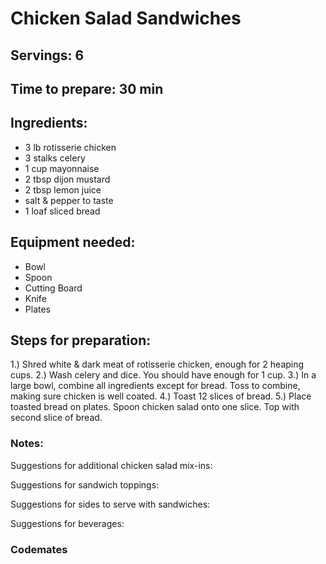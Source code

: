 # Chicken Salad Sandwiches

## Servings: 6

## Time to prepare: 30 min

## Ingredients:
- 3 lb rotisserie chicken
- 3 stalks celery
- 1 cup mayonnaise
- 2 tbsp dijon mustard
- 2 tbsp lemon juice
- salt & pepper to taste
- 1 loaf sliced bread

## Equipment needed:
- Bowl
- Spoon
- Cutting Board
- Knife
- Plates

## Steps for preparation:
1.) Shred white & dark meat of rotisserie chicken, enough for 2 heaping cups.
2.) Wash celery and dice. You should have enough for 1 cup.
3.) In a large bowl, combine all ingredients except for bread.  Toss to combine, making sure chicken is well coated.
4.) Toast 12 slices of bread.
5.) Place toasted bread on plates. Spoon chicken salad onto one slice.  Top with second slice of bread.


### Notes:
Suggestions for additional chicken salad mix-ins:

Suggestions for sandwich toppings:

Suggestions for sides to serve with sandwiches:

Suggestions for beverages:


### Codemates #
